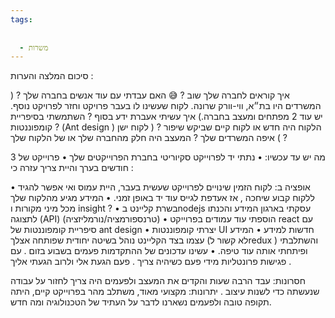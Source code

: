 ```yaml
---
tags:
  
  
  - משרות
---
```



סיכום המלצה והערות :

איך קוראים לחברה שלך שוב ? 😅
האם עבדתי עם עוד אנשים בחברה שלך ?
 ( המשרדים היו בת״א, ווי-וורק שרונה.
לקוח שעשינו לו בעבר פרויקט וחזר לפרויקט נוסף.
יש עוד 2 מפתחים ומעצב בחברה.) 
איך עשיתי אעברת ידע בסוף ? 
השתמשתי בסיפריית קומפוננטות ? (Ant design )
הלקוח היה חדש או לקוח קיים שביקש שיפור ? (  לקוח ישן )
איפה המשרדים שלך ?
המעצב היה חלק מהחברה שלך או של הלקוח שלך ?

מה יש עד עכשיו:
• נתתי יד לפרוייקט סקיוריטי בחברת הפרוייקטים שלך 
• פרוייקט של 3 חודשים בערך 
והיית צריך עזרה כי :

• אופציה ב: לקוח הזמין שינויים לפרוייקט שעשית בעבר, היית עמוס ואי אפשר להגיד ללקוח קבוע שיחכה , אז אעדפת לגייס עוד יד באופן זמני.
• המידע  מגיע מהלקוח שלך מכל מיני מקורות ו insight ?
• ‏בשרת קליינט בnodejs  עסקתי בארגון המידע והכנתו לתצוגה (API) (טרנספורמציה/נורמליזציה) 
• ‏הוספתי עוד עמודים בפרוייקט react  עם סיפריית קומפוננטות של ant design 
• יצרתי קומפוננטות UI חדשות למידע 
• ‏המידע עצמו בצד הקליינט נוהל בשיטה יחודית שפותחה אצלך (לא קשור לredux ) והשתלבתי ופיתחתי אותה עוד טיפה.
• עשינו עדכונים של ההתקדמות פעמים בשבוע בזום  . עם פגישות פרונטליות מידי פעם כשיהיה צריך . פעם הגעת אלי ולרוב הגעתי אליך . 

חסרונות:  עבד הרבה שעות והקדים את המעצב ולפעמים היה צריך לחזור על עבודה שנעשתה כדי לשנות עיצוב . 
יתרונות: מקצועי מאוד, משתלב מהר בפרוייקט קיים,  היתה תקופה טובה ולפעמים נשארנו לדבר על העתיד של הטכנולוגיה ומה חדש. 